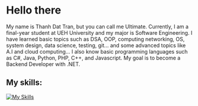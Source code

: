 # Hello there

My name is Thanh Dat Tran, but you can call me Ultimate. Currently, I am a final-year student at UEH University and my major is Software Engineering. I have learned basic topics such as DSA, OOP, computing networking, OS, system design, data science, testing, git... and some advanced topics like A.I and cloud computing... I also know basic programming languages such as C#, Java, Python, PHP, C++, and Javascript. My goal is to become a Backend Developer with .NET.

## My skills:

[![My Skills](https://skillicons.dev/icons?i=cs,dotnet,java,py,php,html,css,js,git,aws,git,mysql,visualstudio,vscode,androidstudio,firebase,idea,figma,ubuntu,latex)](https://skillicons.dev)

